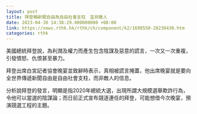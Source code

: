 ```yaml
---
layout: post
title: 拜登稱新聞自由為自由社會支柱　並非敵人
date: 2023-04-30 14:38:29.000000000 +08:00
link: https://news.rthk.hk/rthk/ch/component/k2/1698550-20230430.htm
categories: rthk
---
```


美國總統拜登說，為利潤及權力而產生包含陰謀及惡意的謊言，一次又一次重複，引發憤怒、仇恨甚至暴力。

拜登出席白宮記者協會晚宴並致辭時表示，真相被謊言掩蓋，他出席晚宴就是要向全世界傳遞新聞自由是自由社會支柱，而非敵人的信息。

分析說拜登的發言，明顯是指2020年總統大選，出現所謂大規模選舉欺詐行為，令他可以當選的陰謀論；而日前正式宣布競逐連任的拜登，可能想借今次晚宴，預演競選工程的主題。
